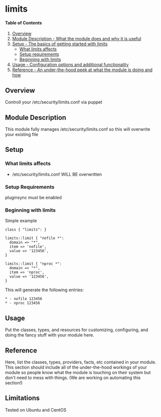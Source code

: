 # limits

#### Table of Contents

1. [Overview](#overview)
2. [Module Description - What the module does and why it is useful](#module-description)
3. [Setup - The basics of getting started with limits](#setup)
    * [What limits affects](#what-limits-affects)
    * [Setup requirements](#setup-requirements)
    * [Beginning with limits](#beginning-with-limits)
4. [Usage - Configuration options and additional functionality](#usage)
5. [Reference - An under-the-hood peek at what the module is doing and how](#reference)

## Overview

Controll your /etc/security/limits.conf via puppet

## Module Description

This module fully manages /etc/security/limits.conf so this will overwrite your
existing file

## Setup

### What limits affects

* /etc/security/limits.conf WILL BE overwritten

### Setup Requirements

pluginsync must be enabled

### Beginning with limits

Simple example

```puppet
class { "limits": }

limits::limit { "nofile *":
  domain => "*",
  item => 'nofile',
  value => '123456',
}

limits::limit { "nproc *":
  domain => "*",
  item => 'nproc',
  value => '123456',
}
```

This will generate the following entries:

```
* - nofile 123456
* - nproc 123456
```

## Usage

Put the classes, types, and resources for customizing, configuring, and doing
the fancy stuff with your module here.

## Reference

Here, list the classes, types, providers, facts, etc contained in your module.
This section should include all of the under-the-hood workings of your module so
people know what the module is touching on their system but don't need to mess
with things. (We are working on automating this section!)

## Limitations

Tested on Ubuntu and CentOS
